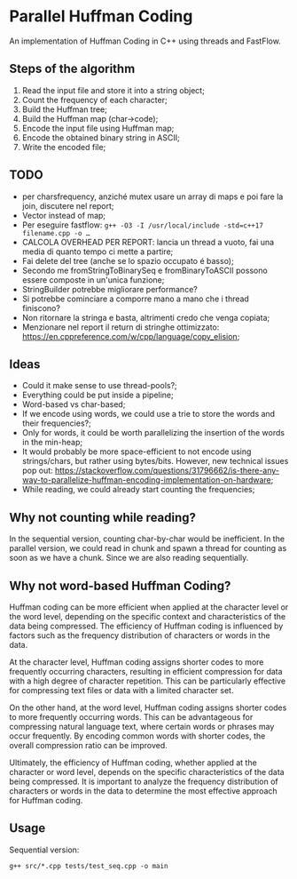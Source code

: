 # Parallel Huffman Coding
An implementation of Huffman Coding in C++ using threads and FastFlow.

## Steps of the algorithm
1. Read the input file and store it into a string object;
2. Count the frequency of each character;
3. Build the Huffman tree;
4. Build the Huffman map (char->code);
5. Encode the input file using Huffman map;
6. Encode the obtained binary string in ASCII;
7. Write the encoded file;

## TODO
- per charsfrequency, anziché mutex usare un array di maps e poi fare la join, discutere nel report;
- Vector instead of map;
- Per eseguire fastflow: `g++ -O3 -I /usr/local/include -std=c++17 filename.cpp -o …`
- CALCOLA OVERHEAD PER REPORT: lancia un thread a vuoto, fai una media di quanto tempo ci mette a partire;
- Fai delete del tree (anche se lo spazio occupato é basso);
- Secondo me fromStringToBinarySeq e fromBinaryToASCII possono essere composte in un'unica funzione;
- StringBuilder potrebbe migliorare performance?
- Si potrebbe cominciare a comporre mano a mano che i thread finiscono?
- Non ritornare la stringa e basta, altrimenti credo che venga copiata;
- Menzionare nel report il return di stringhe ottimizzato: https://en.cppreference.com/w/cpp/language/copy_elision;

## Ideas
- Could it make sense to use thread-pools?;
- Everything could be put inside a pipeline;
- Word-based vs char-based;
- If we encode using words, we could use a trie to store the words and their frequencies?;
- Only for words, it could be worth parallelizing the insertion of the words in the min-heap;
- It would probably be more space-efficient to not encode using strings/chars, but rather using bytes/bits. However, new technical issues pop out: https://stackoverflow.com/questions/31796662/is-there-any-way-to-parallelize-huffman-encoding-implementation-on-hardware;
- While reading, we could already start counting the frequencies;

## Why not counting while reading?
In the sequential version, counting char-by-char would be inefficient.
In the parallel version, we could read in chunk and spawn a thread for counting as soon as we have a chunk. Since we are also reading sequentially.

## Why not word-based Huffman Coding?
Huffman coding can be more efficient when applied at the character level or the word level, depending on the specific context and characteristics of the data being compressed. The efficiency of Huffman coding is influenced by factors such as the frequency distribution of characters or words in the data.

At the character level, Huffman coding assigns shorter codes to more frequently occurring characters, resulting in efficient compression for data with a high degree of character repetition. This can be particularly effective for compressing text files or data with a limited character set.

On the other hand, at the word level, Huffman coding assigns shorter codes to more frequently occurring words. This can be advantageous for compressing natural language text, where certain words or phrases may occur frequently. By encoding common words with shorter codes, the overall compression ratio can be improved.

Ultimately, the efficiency of Huffman coding, whether applied at the character or word level, depends on the specific characteristics of the data being compressed. It is important to analyze the frequency distribution of characters or words in the data to determine the most effective approach for Huffman coding.

## Usage

Sequential version:
```
g++ src/*.cpp tests/test_seq.cpp -o main
```